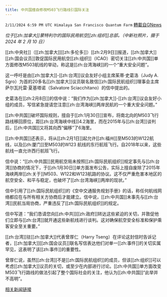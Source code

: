 ```yaml
---
title: 中共国擅自修改M503飞行路线引国际关注
---
```

`2/11/2024 6:59 PM UTC Himalaya San Francisco Quantum Farm` [轉載自GNews](https://gnews.org/articles/2299094)

*位于[[zh:加拿大]]蒙特利尔的国际民用航空[[zh:组织]]总部。（中新社照片，摄于2024 年 2 月 10 日）*


[[zh:中央社]]（[[zh:加拿大]][[zh:多伦多]]）[[zh:2月9日]]报道，[[zh:加拿大]][[zh:国会议员]]敦促国际民用航空[[zh:组织]]（ICAO）密切关注[[zh:中共国]]单方面修改M503航线的举动，称这是[[zh:台湾海峡]]的一个“重大安全问题”。

这一呼吁是由[[zh:加拿大]]-[[zh:台湾]]议会友好小组主席茱蒂·史葛洛（Judy A. Sgro）为首的20多名[[zh:加拿大]]议员联名致信[[zh:国际民航组织]]理事会主席萨尔瓦托雷·夏基塔诺（Salvatore Sciacchitano）的信中提出的。

史葛洛在[[zh:2月8日]]的信中说：“我们作为[[zh:加拿大]]-[[zh:台湾]]议会友好小组的成员，写信紧急提请您注意[[zh:台湾海峡]]两岸民航的一个重大安全问题。”

[[zh:中共国]]破坏国际规则，擅自于[[zh:1月30日]]宣布，将南北向的M503飞行路线移回原位，距[[zh:台湾海峡中线]]4.2海里，而在2015年与[[zh:台湾]]谈判后，[[zh:中共国]]又将其向西“偏移”了6海里。

[[zh:中共国]]还表示，将从[[zh:2月1日]]起允许[[zh:福州]]至M503的W122航线，以及[[zh:厦门]]至M503的W123 航线的东行航班飞行。自2018年以来，这些航线一直允许西行航班飞行。

信中说：“[[zh:中共国]]民用航空局未按照[[zh:国际民航组织]]规定事先与[[zh:台湾]]协商的情况下，于[[zh:1月30日]]单方面发布公告，实际上擅自废除了2015年海峡两岸[[zh:关于]]M503、W122和W123航路的协议。这不仅严重危害本地区的航空安全、和平与稳定，也破坏了[[zh:台湾海峡]]两岸的现状。”

信中引用了[[zh:国际民航组织]]的《空中交通服务规划手册》的话，称任何航线网络都应在与所有相关方协商后才能建立。信中说，[[zh:中共国]]未事先与[[zh:台湾]]民航当局协商，严重违反了[[zh:国际民航组织]]的规定。

信中写道：“我们恳请您向[[zh:中共]][[zh:政府]]转达这些紧迫的关切，并敦促他们立即与[[zh:台湾]]就开通这些新航线进行谈判。这对确保航空安全标准和保护乘客安全至关重要。”

[[zh:台湾]]驻[[zh:加拿大]]代表曾厚仁（Harry Tseng）在评论这封信时告诉记者，[[zh:加拿大]][[zh:国会议员]]联名写信表达他们对单一[[zh:事件]]的关切实属罕见，这表明了该[[zh:事件]]的重要性。

曾厚仁说，虽然[[zh:台湾]]不是[[zh:国际民航组织]]的成员，但该[[zh:组织]]可以考虑[[zh:加拿大]]议员的关切，或至少在内部进行讨论。[[zh:中共国]]单方面改变M503飞行路线的做法引起了整个国际社会的关注，他认为[[zh:中共国]]“此举并不高明”。

[相关新闻链接](https://focustaiwan.tw/politics/202402100008)

